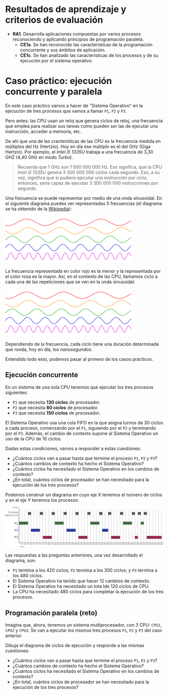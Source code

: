 # Resultados de aprendizaje y criterios de evaluación

- **RA1**. Desarrolla aplicaciones compuestas por varios procesos reconociendo y aplicando principios de programación paralela.
  - **CE1a**. Se han reconocido las características de la programación concurrente y sus ámbitos de aplicación.
  - **CE1c**. Se han analizado las características de los procesos y de su ejecución por el sistema operativo.

# Caso práctico: ejecución concurrente y paralela

En este caso práctico vamos a hacer de "Sistema Operativo" en la ejecución de tres procesos que vamos a llamar `P1`, `P2` y `P3`.

Pero antes: las CPU usan un reloj que genera ciclos de reloj, una frecuencia que emplea para realizar sus tareas como pueden ser las de ejecutar una instrucción, acceder a memoria, etc.

De ahí que una de las cracterísticas de las CPU es la frecuencia medida en múltiplos del Hz (Hertzio). Hoy en día ese múltiplo es el del GHz (Giga Hertzio). Por ejemplo, el *Intel i5 1335U* trabaja a una frecuencia de 3,30 GHZ (4,40 GHz en modo *Turbo*).

> Recuerda que 1 GHz son 1 000 000 000 Hz. Eso significa, que la CPU *Intel i5 1335U* genera 3 300 000 000 ciclos cada segundo. Eso, a su vez, significa que si pudiera ejecutar una instrucción por ciclo, entonces, sería capaz de ejecutar 3 300 000 000 instrucciones por segundo.

Una frecuencia se puede representar por medio de una onda sinusoidal. En el siguiente diagrama puedes ver representadas 5 frecuencias (el diagrama se ha obtenido de la [Wikipedia](https://es.wikipedia.org/wiki/Frecuencia)):

![Ondas sinusoidales](./img/diferentes_frecuencias.png)

La frecuencia representada en color rojo es la menor y la representada por el color rosa es la mayor. Así, en el contexto de las CPU, llamamos ciclo a cada una de las repeticiones que se ven en la onda sinusoidal:

![Ciclo en una frecuencia](./img/diferentes_frecuencias.png)

Dependiendo de la frecuencia, cada ciclo tiene una duración determinada que ronda, hoy en día, los *nanosegundos*.

Entendido todo esto, podemos pasar al primero de los casos prácticos.

## Ejecución concurrente

En un sistema de una sola CPU tenemos que ejecutar los tres procesos siguientes:

- `P1` que necesita **130 ciclos** de procesador.
- `P2` que necesita **80 ciclos** de procesador.
- `P3` que necesita **150 ciclos** de procesador.

El Sistema Operativo usa una cola FIFO en la que asigna turnos de 30 ciclos a cada proceso, comenzando por el `P1`, siguiendo por el `P2` y terminando por el `P3`. Además, el cambio de contexto supone al Sistema Operativo un uso de la CPU de 10 ciclos.

Dadas estas condiciones, vamos a responder a estas cuestiones:

- ¿Cuántos ciclos van a pasar hasta que termine el proceso `P1`, `P2` y `P3`?
- ¿Cuántos cambios de contexto ha hecho el Sistema Operativo?
- ¿Cuántos ciclos ha necesitado el Sistema Operativo en los cambios de contexto?
- ¿En total, cuántos ciclos de procesador se han necesitado para la ejecución de los tres procesos?

Podemos construir un diagrama en cuyo eje X tenemos el número de ciclos y en el eje Y tenemos los procesos:

![Caso práctico resuelto: programacion concurrente](./img/caso_practico_concurrencia.png)

Las respuestas a las preguntas anteriores, una vez desarrollado el diagrama, son:

- `P1` termina a los 420 ciclos; `P2` termina a los 300 ciclos; y `P3` termina a los 480 ciclos.
- El Sistema Operativo ha tenido que hacer 12 cambios de contexto.
- El Sistema Operativo ha necesitado un tota lde 120 ciclos de CPU.
- La CPU ha necesitado 480 ciclos para completar la ejecución de los tres procesos.

## Programación paralela (reto)

Imagina que, ahora, tenemos un sistema multiprocesador, con 3 CPU: `CPU1`, `CPU2` y `CPU3`. Se van a ejecutar los mismos tres procesos `P1`, `P2` y `P3` del caso anterior.

Dibuja el diagrama de ciclos de ejecución y responde a las mismas cuestiones:

- ¿Cuántos ciclos van a pasar hasta que termine el proceso `P1`, `P2` y `P3`?
- ¿Cuántos cambios de contexto ha hecho el Sistema Operativo?
- ¿Cuántos ciclos ha necesitado el Sistema Operativo en los cambios de contexto?
- ¿En total, cuántos ciclos de procesador se han necesitado para la ejecución de los tres procesos?
